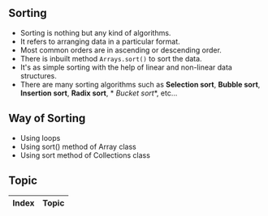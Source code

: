 ## Sorting

- Sorting is nothing but any kind of algorithms.
- It refers to arranging data in a particular format.
- Most common orders are in ascending or descending order.
- There is inbuilt method `Arrays.sort()` to sort the data.
- It's as simple sorting with the help of linear and non-linear data structures.
- There are many sorting algorithms such as **Selection sort**, **Bubble sort**, **Insertion sort**, **Radix sort**, *
  *Bucket sort**, etc...

## Way of Sorting

- Using loops
- Using sort() method of Array class
- Using sort method of Collections class

## Topic

<table>
    <thead>
        <th>Index</th>
        <th>Topic</th>
    </thead>
    <tbody>
    </tbody>
</table>
